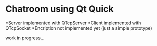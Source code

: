# Chatroom using Qt Quick

*Server implemented with QTcpServer
*Client implemented with QTcpSocket
*Encription not implemented yet (just a simple prototype)

work in progress...

